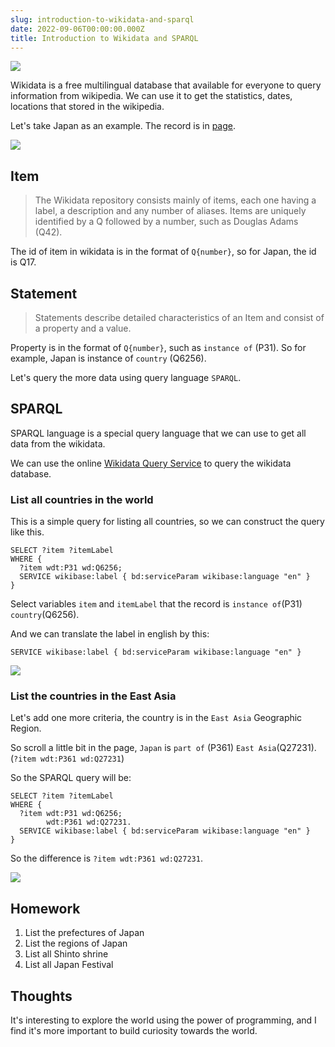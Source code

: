 ```yaml
---
slug: introduction-to-wikidata-and-sparql
date: 2022-09-06T00:00:00.000Z
title: Introduction to Wikidata and SPARQL
---
```


![](https://i.imgur.com/L7H6R6K.png)

Wikidata is a free multilingual database that available for everyone to query information from wikipedia. We can use it to get the statistics, dates, locations that stored in the wikipedia.

Let's take Japan as an example. The record is in [page](https://www.wikidata.org/wiki/Q17).

![](https://i.imgur.com/P2tCFPp.png)

## Item
> The Wikidata repository consists mainly of items, each one having a label, a description and any number of aliases. Items are uniquely identified by a Q followed by a number, such as Douglas Adams (Q42).

The id of item in wikidata is in the format of `Q{number}`, so for Japan, the id is Q17.

## Statement
> Statements describe detailed characteristics of an Item and consist of a property and a value.

Property is in the format of `Q{number}`, such as `instance of` (P31). So for example, Japan is instance of `country` (Q6256).

Let's query the more data using query language `SPARQL`.

## SPARQL
SPARQL language is a special query language that we can use to get all data from the wikidata.

We can use the online [Wikidata Query Service](https://query.wikidata.org/) to query the wikidata database.

### List all countries in the world
This is a simple query for listing all countries, so we can construct the query like this.

```SPARQL
SELECT ?item ?itemLabel
WHERE {
  ?item wdt:P31 wd:Q6256;
  SERVICE wikibase:label { bd:serviceParam wikibase:language "en" }
}
```

Select variables `item` and `itemLabel` that the record is `instance of`(P31) `country`(Q6256).

And we can translate the label in english by this:
```SPARQL
SERVICE wikibase:label { bd:serviceParam wikibase:language "en" }
```

![](https://i.imgur.com/qACOD3L.png)

### List the countries in the East Asia
Let's add one more criteria, the country is in the `East Asia` Geographic Region.

So scroll a little bit in the page, `Japan` is `part of` (P361) `East Asia`(Q27231). (`?item wdt:P361 wd:Q27231`)

So the SPARQL query will be:

```SPARQL
SELECT ?item ?itemLabel
WHERE {
  ?item wdt:P31 wd:Q6256;
        wdt:P361 wd:Q27231.
  SERVICE wikibase:label { bd:serviceParam wikibase:language "en" }
}
```

So the difference is `?item wdt:P361 wd:Q27231`.

![](https://i.imgur.com/I1FOsAe.png)

## Homework
1. List the prefectures of Japan
2. List the regions of Japan
3. List all Shinto shrine
4. List all Japan Festival

## Thoughts
It's interesting to explore the world using the power of programming, and I find it's more important to build curiosity towards the world.